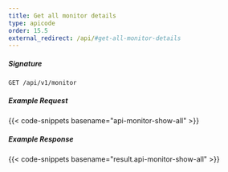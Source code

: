 ```yaml
---
title: Get all monitor details
type: apicode
order: 15.5
external_redirect: /api/#get-all-monitor-details
---
```


##### Signature
`GET /api/v1/monitor`
##### Example Request
{{< code-snippets basename="api-monitor-show-all" >}}
##### Example Response
{{< code-snippets basename="result.api-monitor-show-all" >}}